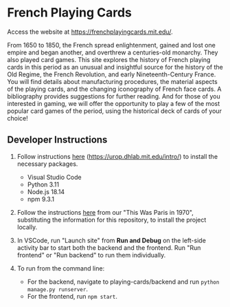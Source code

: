# French Playing Cards

Access the website at https://frenchplayingcards.mit.edu/.

From 1650 to 1850, the French spread enlightenment, gained and lost one empire and began another, and overthrew a centuries-old monarchy. They also played card games. This site explores the history of French playing cards in this period as an unusual and insightful source for the history of the Old Regime, the French Revolution, and early Nineteenth-Century France. You will find details about manufacturing procedures, the material aspects of the playing cards, and the changing iconography of French face cards. A bibliography provides suggestions for further reading. And for those of you interested in gaming, we will offer the opportunity to play a few of the most popular card games of the period, using the historical deck of cards of your choice!


## Developer Instructions

1. Follow instructions [here](https://urop.dhlab.mit.edu/intro/) (https://urop.dhlab.mit.edu/intro/) to install the necessary packages.
    - Visual Studio Code
    - Python 3.11
    - Node.js 18.14
    - npm 9.3.1

2. Follow the instructions [here](https://urop.dhlab.mit.edu/paris-installation-guide/) from our "This Was Paris in 1970", substituting the information for this repository, to install the project locally. 

3. In VSCode, run "Launch site" from **Run and Debug** on the left-side activity bar to start both the backend and the frontend. Run "Run frontend" or "Run backend" to run them individually.

4. To run from the command line:
    - For the backend, navigate to playing-cards/backend and run `python manage.py runserver`. 
    - For the frontend, run `npm start`. 
